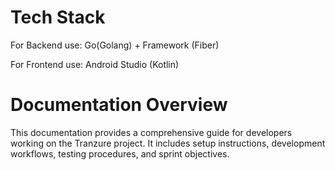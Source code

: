 # Tech Stack
For Backend use:
Go(Golang) + Framework (Fiber)

For Frontend use:
Android Studio (Kotlin)

# Documentation Overview
This documentation provides a comprehensive guide for developers working on the Tranzure project. It includes setup instructions, development workflows, testing procedures, and sprint objectives.